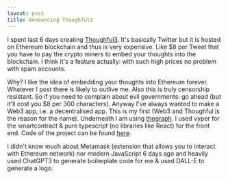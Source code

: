 ```yaml
---
layout: post
title: Announcing Thoughful3
---
```


I spent last 6 days creating [Thoughful3][Thoughful3].
It's basically Twitter but it is hosted on Ethereum blockchain and thus is very
expensive. Like $8 per Tweet that you have to pay the crypto miners to embed
your thoughts into the blockchain. I think it's a feature actually: with such
high prices no problem with spam accounts.

Why? I like the idea of embedding your thoughts into Ethereum forever. Whatever
I post there is likely to outlive me. Also this is truly censorship resistant.
So if you need to complain about evil governments: go ahead (but it'll cost
you $8 per 300 characters). Anyway I've always wanted to make a Web3 app, i.e.
a decentralised app. This is my first (Web3 and Thoughful is the reason for the
name). Underneath I am using [thegraph][thegraph]. I used vyper for the
smartcontract & pure typescript (no libraries like React) for the front end.
Code of the project can be found [here][Code].

I didn't know much about Metamask (extension that allows you to interact with
Ethereum network) nor modern JavaScript 6 days ago and heavily used ChatGPT3 to
generate boilerplate code for me & used DALL-E to generate a logo.

[Thoughful3]: https://thoughtful3.eth.limo/
[Code]: https://github.com/afiodorov/thoughtful3
[thegraph]: https://thegraph.com/
